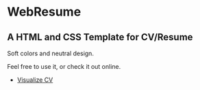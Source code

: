 # WebResume

## A HTML and CSS Template for CV/Resume

Soft colors and neutral design.

Feel free to use it, or check it out online.

- [Visualize CV](https://florianmercier.github.io/WebResume/)
